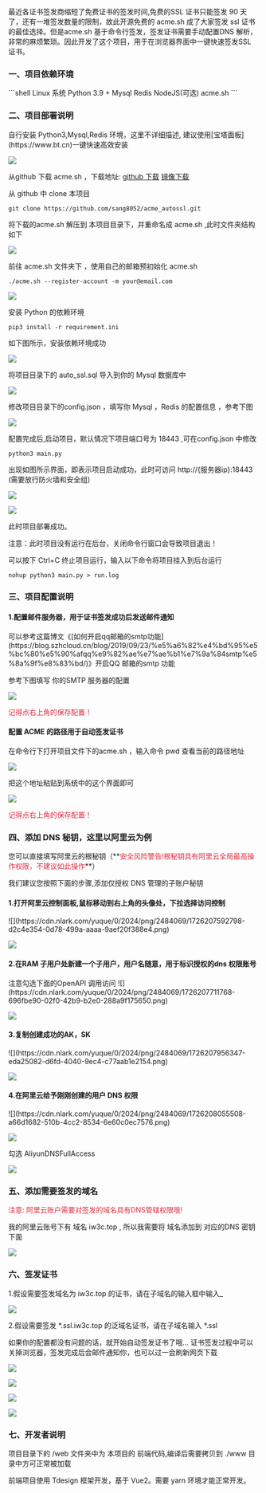 最近各证书签发商缩短了免费证书的签发时间,免费的SSL 证书只能签发 90 天了，还有一堆签发数量的限制，故此开源免费的 acme.sh 成了大家签发 ssl 证书的最佳选择。但是acme.sh 基于命令行签发，签发证书需要手动配置DNS 解析，非常的麻烦繁琐。因此开发了这个项目，用于在浏览器界面中一键快速签发SSL 证书。

<h3 id="ujcqG">一、项目依赖环境</h3>
```shell
Linux 系统
Python 3.9 + 
Mysql 
Redis 
NodeJS(可选)
acme.sh 
```

<h3 id="ZP97j">二、项目部署说明</h3>
自行安装 Python3,Mysql,Redis 环境，这里不详细描述, 建议使用[宝塔面板](https://www.bt.cn)一键快速高效安装 

![](https://cdn.nlark.com/yuque/0/2024/png/2484069/1726204490519-b0932192-41b3-460b-805f-4ec93e9b93a3.png)

从github 下载 acme.sh ，下载地址: [github 下载](https://github.com/acmesh-official/acme.sh/archive/refs/heads/master.zip) [镜像下载](https://cdn.iw3c.com.cn/acme.sh-master.zip)

从 github 中 clone 本项目

```shell
git clone https://github.com/sang8052/acme_autossl.git
```

将下载的acme.sh 解压到 本项目目录下，并重命名成 acme.sh ,此时文件夹结构如下

![](https://cdn.nlark.com/yuque/0/2024/png/2484069/1726204833018-3fcd27b7-5b27-4af6-893f-d016ccf0e8eb.png)

前往 acme.sh 文件夹下 ，使用自己的邮箱预初始化 acme.sh 

```shell
./acme.sh --register-account -m your@email.com
```

![](https://cdn.nlark.com/yuque/0/2024/png/2484069/1726204987249-03524cf3-e0d8-4d9d-8cf0-9fa325c27a4f.png)

安装 Python 的依赖环境 

```shell
pip3 install -r requirement.ini
```

如下图所示，安装依赖环境成功

![](https://cdn.nlark.com/yuque/0/2024/png/2484069/1726205301331-84301404-b671-49a6-aa8a-699192fea6e0.png)

将项目目录下的 auto_ssl.sql 导入到你的 Mysql 数据库中

![](https://cdn.nlark.com/yuque/0/2024/png/2484069/1726205454021-41854ac6-2ec3-4fe6-8bd1-eb18725365f2.png)

修改项目目录下的config.json ，填写你 Mysql ，Redis 的配置信息 ，参考下图

![](https://cdn.nlark.com/yuque/0/2024/png/2484069/1726205536112-54febcb6-c397-4bb4-b88a-78010c427b53.png)

配置完成后,启动项目，默认情况下项目端口号为 18443 ,可在config.json 中修改

```shell
python3 main.py
```

出现如图所示界面，即表示项目启动成功，此时可访问 http://{服务器ip}:18443 (需要放行防火墙和安全组)

![](https://cdn.nlark.com/yuque/0/2024/png/2484069/1726205655535-fd9c752c-1564-41aa-bf0f-5d9ef2c76c42.png)

![](https://cdn.nlark.com/yuque/0/2024/png/2484069/1726205753465-fc980e54-42e5-45c5-a74a-4fbe4add57e9.png)

此时项目部署成功。

注意：此时项目没有运行在后台，关闭命令行窗口会导致项目退出！

可以按下 Ctrl+C 终止项目运行，输入以下命令将项目挂入到后台运行

```shell
nohup python3 main.py > run.log 
```

<h3 id="GNf5z">三、项目配置说明</h3>
<h4 id="RopmO">1.配置邮件服务器，用于证书签发成功后发送邮件通知</h4>
可以参考这篇博文《[如何开启qq邮箱的smtp功能](https://blog.szhcloud.cn/blog/2019/09/23/%e5%a6%82%e4%bd%95%e5%bc%80%e5%90%afqq%e9%82%ae%e7%ae%b1%e7%9a%84smtp%e5%8a%9f%e8%83%bd/)》开启QQ 邮箱的smtp 功能

参考下图填写 你的SMTP 服务器的配置

![](https://cdn.nlark.com/yuque/0/2024/png/2484069/1726207163903-a9a51f6e-34f8-41c3-9eec-49f554ca9420.png)

<font style="color:#DF2A3F;">记得点右上角的保存配置！</font>

<h4 id="ES0Hh">配置 ACME 的路径用于自动签发证书</h4>
在命令行下打开项目文件下的acme.sh ，输入命令 pwd 查看当前的路径地址

![](https://cdn.nlark.com/yuque/0/2024/png/2484069/1726207301737-db5868e9-7313-4ec6-8250-5bfbc1dad1da.png)

把这个地址粘贴到系统中的这个界面即可 

![](https://cdn.nlark.com/yuque/0/2024/png/2484069/1726207332806-f3b85518-89a9-4c76-b361-083e7ae6140a.png)

<font style="color:#DF2A3F;">记得点右上角的保存配置！</font>

<h3 id="l0wv9">四、添加 DNS 秘钥，这里以阿里云为例</h3>
您可以直接填写阿里云的根秘钥（**<font style="color:#DF2A3F;">安全风险警告!根秘钥具有阿里云全局最高操作权限，不建议如此操作</font>**）

我们建议您按照下面的步骤,添加仅授权 DNS 管理的子账户秘钥



<h4 id="BcyRu">1.打开阿里云控制面板,鼠标移动到右上角的头像处，下拉选择访问控制</h4>
![](https://cdn.nlark.com/yuque/0/2024/png/2484069/1726207592798-d2c4e354-0d78-499a-aaaa-9aef20f388e4.png)

![](https://cdn.nlark.com/yuque/0/2024/png/2484069/1726207638072-715dd4ba-f158-40de-9c52-1b68e5741838.png)



<h4 id="srtWK">2.在RAM 子用户处新建一个子用户，用户名随意，用于标识授权的dns 权限账号</h4>
注意勾选下面的OpenAPI 调用访问 ![](https://cdn.nlark.com/yuque/0/2024/png/2484069/1726207711768-696fbe90-02f0-42b9-b2e0-288a9f175650.png)

![](https://cdn.nlark.com/yuque/0/2024/png/2484069/1726207789387-ceeab99f-e34c-4d54-bc41-2ea859cbbbf4.png)

<h4 id="ERCHH">3.复制创建成功的AK，SK</h4>
![](https://cdn.nlark.com/yuque/0/2024/png/2484069/1726207956347-eda25082-d6fd-4040-9ec4-c77aab1e2154.png)

![](https://cdn.nlark.com/yuque/0/2024/png/2484069/1726207995623-b9b7ab13-6ea0-4ad7-8850-1807e8b7a82a.png)

<h4 id="GjX6G">4.在阿里云给予刚刚创建的用户 DNS 权限</h4>
![](https://cdn.nlark.com/yuque/0/2024/png/2484069/1726208055508-a66d1682-510b-4cc2-8534-6e60c0ec7576.png)



![](https://cdn.nlark.com/yuque/0/2024/png/2484069/1726208103648-fb1d0150-d977-4eeb-8fad-bf6c9620c7a5.png)

勾选 AliyunDNSFullAccess

![](https://cdn.nlark.com/yuque/0/2024/png/2484069/1726208172838-bc959447-8fdd-46d0-8979-8bc79c95e213.png)



<h3 id="dEbJi">五、添加需要签发的域名</h3>
<font style="color:#DF2A3F;">注意: 阿里云账户需要对签发的域名具有DNS管辖权限哦!</font>

我的阿里云账号下有 域名 iw3c.top , 所以我需要将 域名添加到 对应的DNS 密钥下面

![](https://cdn.nlark.com/yuque/0/2024/png/2484069/1726208324026-5ee4746e-c5cb-44f4-a7ba-c3453d61b367.png)



<h3 id="vlTXq">六、签发证书 </h3>
1.假设需要签发域名为 iw3c.top 的证书，请在子域名的输入框中输入_

![](https://cdn.nlark.com/yuque/0/2024/png/2484069/1726208397267-b65a97e5-3204-41e0-b5c9-18693f65effe.png)

2.假设需要签发 *.ssl.iw3c.top 的泛域名证书，请在子域名输入 *.ssl 

如果你的配置都没有问题的话，就开始自动签发证书了哦... 证书签发过程中可以关掉浏览器，签发完成后会邮件通知你，也可以过一会刷新网页下载

![](https://cdn.nlark.com/yuque/0/2024/png/2484069/1726208564263-f0a09eb6-285e-4be7-9d05-bd5e199fe489.png)

![](https://cdn.nlark.com/yuque/0/2024/png/2484069/1726209241669-bab8e625-2ea1-4db8-9285-2ae8335299d8.png)

![](https://cdn.nlark.com/yuque/0/2024/png/2484069/1726209256499-36291f52-dc10-4d02-b900-b9380d621086.png)

![](https://cdn.nlark.com/yuque/0/2024/png/2484069/1726209301576-e8f58063-f40a-40de-a75d-40c32528acf7.png)

<h3 id="ZP97j">七、开发者说明</h3>

项目目录下的 /web 文件夹中为 本项目的 前端代码,编译后需要拷贝到 ./www 目录中方可正常被加载  

前端项目使用 Tdesign 框架开发，基于 Vue2。需要 yarn 环境才能正常开发。



